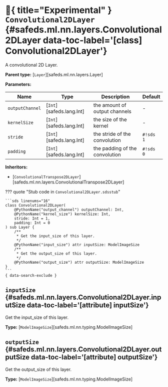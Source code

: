 [//]: # (DO NOT EDIT THIS FILE DIRECTLY. Instead, edit the corresponding stub file and execute `npm run docs:api`.)

# :test_tube:{ title="Experimental" } <code class="doc-symbol doc-symbol-class"></code> `Convolutional2DLayer` {#safeds.ml.nn.layers.Convolutional2DLayer data-toc-label='[class] Convolutional2DLayer'}

A convolutional 2D Layer.

**Parent type:** [`Layer`][safeds.ml.nn.layers.Layer]

**Parameters:**

| Name | Type | Description | Default |
|------|------|-------------|---------|
| `outputChannel` | [`Int`][safeds.lang.Int] | the amount of output channels | - |
| `kernelSize` | [`Int`][safeds.lang.Int] | the size of the kernel | - |
| `stride` | [`Int`][safeds.lang.Int] | the stride of the convolution | `#!sds 1` |
| `padding` | [`Int`][safeds.lang.Int] | the padding of the convolution | `#!sds 0` |

**Inheritors:**

- [`ConvolutionalTranspose2DLayer`][safeds.ml.nn.layers.ConvolutionalTranspose2DLayer]

??? quote "Stub code in `Convolutional2DLayer.sdsstub`"

    ```sds linenums="16"
    class Convolutional2DLayer(
        @PythonName("output_channel") outputChannel: Int,
        @PythonName("kernel_size") kernelSize: Int,
        stride: Int = 1,
        padding: Int = 0
    ) sub Layer {
        /**
         * Get the input_size of this layer.
         */
        @PythonName("input_size") attr inputSize: ModelImageSize
        /**
         * Get the output_size of this layer.
         */
        @PythonName("output_size") attr outputSize: ModelImageSize
    }
    ```
    { data-search-exclude }

## <code class="doc-symbol doc-symbol-attribute"></code> `inputSize` {#safeds.ml.nn.layers.Convolutional2DLayer.inputSize data-toc-label='[attribute] inputSize'}

Get the input_size of this layer.

**Type:** [`ModelImageSize`][safeds.ml.nn.typing.ModelImageSize]

## <code class="doc-symbol doc-symbol-attribute"></code> `outputSize` {#safeds.ml.nn.layers.Convolutional2DLayer.outputSize data-toc-label='[attribute] outputSize'}

Get the output_size of this layer.

**Type:** [`ModelImageSize`][safeds.ml.nn.typing.ModelImageSize]
